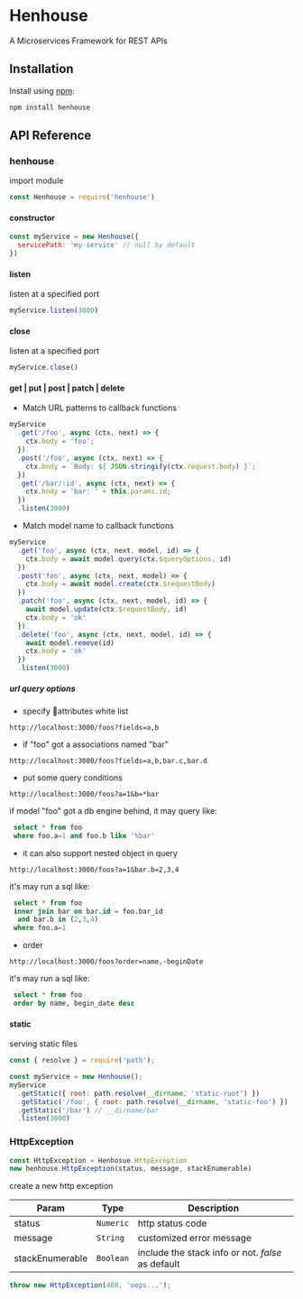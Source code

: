 # Henhouse
A Microservices Framework for REST APIs


## Installation

Install using [npm](https://www.npmjs.org/):

```sh
npm install henhouse
```

## API Reference

### henhouse
import module
```javascript
const Henhouse = require('henhouse')
```
#### constructor
```javascript
const myService = new Henhouse({
  servicePath: 'my-service' // null by default 
})
```

#### listen
listen at a specified port
```javascript
myService.listen(3000)
```

#### close
listen at a specified port
```javascript
myService.close()
```


#### get | put | post | patch | delete
* Match URL patterns to callback functions
```javascript
myService
  .get('/foo', async (ctx, next) => {
    ctx.body = 'foo';
  })
  .post('/foo', async (ctx, next) => {
    ctx.body = `Body: ${ JSON.stringify(ctx.request.body) }`;
  })
  .get('/bar/:id', async (ctx, next) => {
    ctx.body = 'bar: ' + this.params.id;
  })
  .listen(3000)
```

* Match model name to callback functions
```javascript
myService
  .get('foo', async (ctx, next, model, id) => {
    ctx.body = await model.query(ctx.$queryOptions, id)
  })
  .post('foo', async (ctx, next, model) => {
    ctx.body = await model.create(ctx.$requestBody)
  })
  .patch('foo', async (ctx, next, model, id) => {
    await model.update(ctx.$requestBody, id)
    ctx.body = 'ok'
  })
  .delete('foo', async (ctx, next, model, id) => {
    await model.remove(id)
    ctx.body = 'ok'
  })
  .listen(3000)
```

##### url query options
* specify attributes white list
```url
http://localhost:3000/foos?fields=a,b
```
* if "foo" got a associations named "bar"
```url
http://localhost:3000/foos?fields=a,b,bar.c,bar.d
```
* put some query conditions
```url
http://localhost:3000/foos?a=1&b=*bar
```
if model "foo" got a db engine behind, it may query like:
```sql
 select * from foo
 where foo.a=1 and foo.b like '%bar'
```
* it can also support nested object in query
```url
http://localhost:3000/foos?a=1&bar.b=2,3,4
```
it's may run a sql like:
```sql
 select * from foo
 inner join bar on bar.id = foo.bar_id
  and bar.b in (2,3,4)
 where foo.a=1
```
* order
```url
http://localhost:3000/foos?order=name,-beginDate
```
it's may run a sql like:
```sql
 select * from foo
 order by name, begin_date desc
```

#### static
 serving static files
```javascript
const { resolve } = require('path');

const myService = new Henhouse();
myService
  .getStatic({ root: path.resolve(__dirname, 'static-root') })
  .getStatic('/foo', { root: path.resolve(__dirname, 'static-foo') })
  .getStatic('/bar') // __dirname/bar
  .listen(3000)
```


### HttpException
```javascript
const HttpException = Henhosue.HttpException
new henhouse.HttpException(status, message, stackEnumerable)
```

create a new http exception

| Param           | Type                 | Description                              |
| --------------- | -------------------- | ---------------------------------------- |
| status          | <code>Numeric</code> | http status code                         |
| message         | <code>String</code>  | customized error message                 |
| stackEnumerable | <code>Boolean</code> | include the stack info or not. _false_ as default |

```javascript
throw new HttpException(400, 'oops...');
```